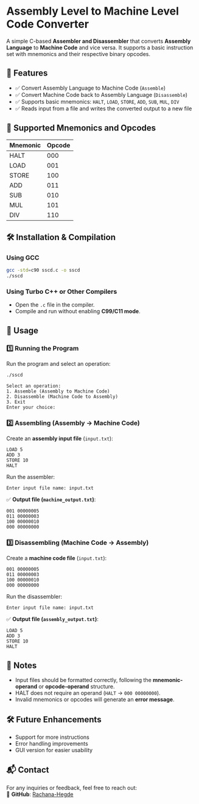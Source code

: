 
# Assembly Level to Machine Level Code Converter 

A simple C-based **Assembler and Disassembler** that converts **Assembly Language** to **Machine Code** and vice versa. It supports a basic instruction set with mnemonics and their respective binary opcodes.

## 🚀 Features
- ✅ Convert Assembly Language to Machine Code (`Assemble`)
- ✅ Convert Machine Code back to Assembly Language (`Disassemble`)
- ✅ Supports basic mnemonics: `HALT`, `LOAD`, `STORE`, `ADD`, `SUB`, `MUL`, `DIV`
- ✅ Reads input from a file and writes the converted output to a new file

## 📂 Supported Mnemonics and Opcodes
| Mnemonic | Opcode |
|----------|--------|
| HALT     | 000    |
| LOAD     | 001    |
| STORE    | 100    |
| ADD      | 011    |
| SUB      | 010    |
| MUL      | 101    |
| DIV      | 110    |

## 🛠️ Installation & Compilation
### **Using GCC**
```sh
gcc -std=c90 sscd.c -o sscd
./sscd
```
### **Using Turbo C++ or Other Compilers**
- Open the `.c` file in the compiler.
- Compile and run without enabling **C99/C11 mode**.

## 📜 Usage
### **1️⃣ Running the Program**
Run the program and select an operation:
```sh
./sscd
```
```
Select an operation:
1. Assemble (Assembly to Machine Code)
2. Disassemble (Machine Code to Assembly)
3. Exit
Enter your choice: 
```

### **2️⃣ Assembling (Assembly → Machine Code)**
Create an **assembly input file** (`input.txt`):
```
LOAD 5
ADD 3
STORE 10
HALT
```
Run the assembler:
```
Enter input file name: input.txt
```
✅ **Output file (`machine_output.txt`)**:
```
001 00000005
011 00000003
100 00000010
000 00000000
```

### **3️⃣ Disassembling (Machine Code → Assembly)**
Create a **machine code file** (`input.txt`):
```
001 00000005
011 00000003
100 00000010
000 00000000
```
Run the disassembler:
```
Enter input file name: input.txt
```
✅ **Output file (`assembly_output.txt`)**:
```
LOAD 5
ADD 3
STORE 10
HALT
```

## 📝 Notes
- Input files should be formatted correctly, following the **mnemonic-operand** or **opcode-operand** structure.
- HALT does not require an operand (`HALT` → `000 00000000`).
- Invalid mnemonics or opcodes will generate an **error message**.

## 🛠️ Future Enhancements
- Support for more instructions
- Error handling improvements
- GUI version for easier usability

## 📬 Contact  

For any inquiries or feedback, feel free to reach out:    
🔗 **GitHub**: [Rachana-Hegde](https://github.com/your-username)  

